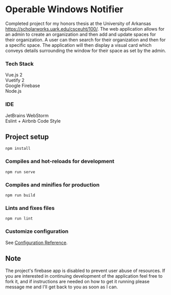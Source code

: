 # Operable Windows Notifier
Completed project for my honors thesis at the University of Arkansas https://scholarworks.uark.edu/csceuht/100/.
The web application allows for an admin to create an organization and then add and update spaces for their organization. A user can then search for their organization and then for a specific space. The application will then display a visual card which conveys details surrounding the window for their space as set by the admin. 

### Tech Stack
Vue.js 2 \
Vuetify 2 \
Google Firebase \
Node.js

### IDE
JetBrains WebStorm \
Eslint + Airbnb Code Style

## Project setup
```
npm install
```

### Compiles and hot-reloads for development
```
npm run serve
```

### Compiles and minifies for production
```
npm run build
```

### Lints and fixes files
```
npm run lint
```

### Customize configuration
See [Configuration Reference](https://cli.vuejs.org/config/).

## Note
The project's firebase app is disabled to prevent user abuse of resources. If you are interested in continuing development of the application feel free to fork it, and if instructions are needed on how to get it running please message me and I'll get back to you as soon as I can.
